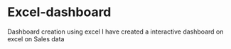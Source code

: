 # Excel-dashboard
Dashboard creation using excel
I have created a interactive dashboard on excel on Sales data 
